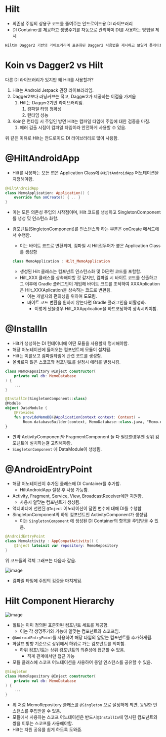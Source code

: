 # Hilt

- 의존성 주입의 상용구 코드를 줄여주는 안드로이드용 DI 라이브러리
- DI Container를 제공하고 생명주기를 자동으로 관리하며 DI를 사용하는 방법을 제시

```kotlin
Hilt는 Dagger2 기반의 라이브러리며 표준화된 Dagger2 사용법을 제시하고 보일러 플레이트 코드를 감소시킴
```

# Koin vs Dagger2 vs Hilt

다른 DI 라이브러리가 있지만 왜 Hilt를 사용할까?

1. Hilt는 Android Jetpack 권장 라이브러리임.
2. Dagger2보다 러닝커브는 적고, Dagger2가 제공하는 이점을 가져옴
    1. Hilt는 Dagger2기반 라이브러리임.
        1. 컴파일 타임 정확성
        2. 런타임 성능
3. Koin은 런타임 시 주입인 방면 Hilt는 컴파일 타임에 주입에 대한 검증을 마침.
    1. 에러 검출 시점이 컴파일 타임이라 안전하게 사용할 수 있음.

위 같은 이유로 Hilt는 안드로이드 DI 라이브러리로 많이 사용함.

# @HiltAndroidApp

- Hilt를 사용하는 모든 앱은 Application Class에 `@HiltAndroidApp` 어노테이션을 지정해야함.

```kotlin
@HiltAndroidApp
class MemoApplication: Application() {
    override fun onCreate() { .. }
}
```

- 이는 모든 의존성 주입의 시작점이며, Hilt 코드를 생성하고 SingletonComponent를 생성 및 인스턴스 화함.
- 컴포넌트(SingletonComponent)를 인스턴스화 하는 부분은 onCreate 메서드에서 수행함.
    - 이는 바이트 코드로 변환되며, 컴파일 시 Hilt접두어가 붙은 Application Class를 생성함
    
    ```kotlin
    class MemoApplication : Hilt_MemoApplication
    ```
    
    - 생성된 Hilt 클래스는 컴포넌트 인스턴스화 및 DI관련 코드를 포함함.
    - Hilt_XXX 클래스를 상속해야할 것 같지만, 컴파일 시 바이트 코드를 산출하고 그 이후에 Gradle 플러그인이 개입해 바이트 코드를 조작하여 XXXAplication은 Hilt_XXXAplication을 상속하는 코드로 변환됨.
        - 이는 개발자의 편의성을 위하여 도모됨.
        - 바이트 코드 변환을 원하지 않는다면 Gradle 플러그인을 비활성화.
            - 이렇게 됐을경우 Hilt_XXApplication을 하드코딩하여 상속시켜야함.

# @InstallIn

- Hilt가 생성하는 DI 컨테이너에 어떤 모듈을 사용할지 명시해야함.
- 해당 어노테이션에 들어오는 컴포넌트에 모듈이 설치됨.
- Hilt는 이를보고 컴파일타임에 관련 코드를 생성함.
- 올바르지 않은 스코프와 컴포넌트를 설정시 에러를 발생시킴.

```kotlin
class MemoRepository @Inject constructor(
    private val db: MemoDatabase
) {
    ...
}
```

```kotlin
@InstallIn(SingletonComponent::class)
@Module
object DataModule {
    @Provides
    fun provideMemoDB(@ApplicationContext context: Context) = 
        Room.databaseBuilder(context, MemoDatabase::class.java, "Memo.db").build()
}
```

- 만약 ActivityComponent와 FragmentComponent 둘 다 필요한경우엔 상위 컴포넌트에 설치하는걸 고려해야함.
- `SingletonComponent` 에 DataModule이 생성됨.

# @AndroidEntryPoint

- 해당 어노테이션이 추가된 클래스에 DI Container를 추가함.
    - HiltAndroidApp 설정 후 사용 가능함.
- Activity, Fragment, Service, View, BroadcastReceiver에만 지원함.
    - 사용시 알맞는 컴포넌트가 생성됨.
- 액티비티에 선언된 `@Inject` 어노테이션이 달린 변수에 대해 DI를 수행함
- SingletonComponent의 하위 컴포넌트인 ActivityComponent가 생성됨.
    - 이는 `SingletonComponent` 에 생성된 DI Container의 항목을 주입받을 수 있음.

```kotlin
@AndroidEntryPoint
class MemoActivity : AppCompatActivity() {
    @Inject lateinit var repository: MemoRepository
}
```

위 코드들의 객체 그래프는 다음과 같음.

![image](https://github.com/jiwon2724/TIL/assets/70135188/4cebcf36-16e2-45c5-8208-3f6797c0c0b3)


- 컴파일 타임에 주입의 검증을 마치게됨.

# Hilt Component Hierarchy

![image](https://github.com/jiwon2724/TIL/assets/70135188/355e13fd-50b0-4497-ad23-0180ec4f5363)


- 힐트는 이미 정의된 표준화된 컴포넌트 세트를 제공함.
    - 이는 각 생명주기와 기능에 알맞는 컴포넌트와 스코프임.
- `@AndroidEntryPoint`를 사용하여 해당 타입의 알맞는 컴포넌트를 추가하게됨.
- 화살표 방향 기준으로 상위에서 하위로 가는 컴포넌트를 의미함.
    - 하위 컴포넌트는 상위 컴포넌트의 의존성에 접근할 수 있음.
        - 직계 관계에서만 접근 가능
- 모듈 클래스에 스코프 어노테이션을 사용하여 동일 인스턴스를 공유할 수 있음.

```kotlin
@Singleton
class MemoRepository @Inject constructor(
    private val db: MemoDatabase
) {
    ...
}
```

- 위 처럼 MemoRepository 클래스를 `@Singleton` 으로 설정하게 되면, 동일한 인스턴스를 주입받을 수 있음.
- 모듈에서 사용하는 스코프 어노테이션은 반드시`@InstallIn`에 명시된 컴포넌트와 쌍을 이루는 스코프를 사용해야함.
- Hilt는 자원 공유를 쉽게 하도록 도와줌.
